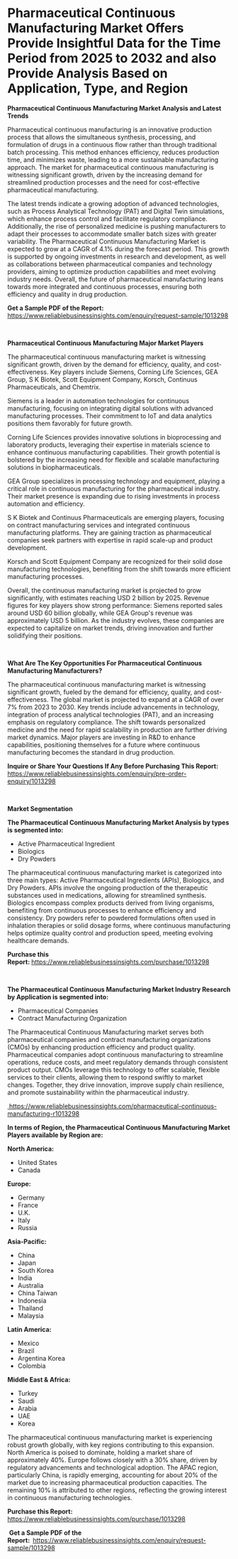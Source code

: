 <p><h1>Pharmaceutical Continuous Manufacturing Market Offers Provide Insightful Data for the Time Period from 2025 to 2032 and also Provide Analysis Based on Application, Type, and Region</h1></p><p><strong>Pharmaceutical Continuous Manufacturing Market Analysis and Latest Trends</strong></p>
<p><p>Pharmaceutical continuous manufacturing is an innovative production process that allows the simultaneous synthesis, processing, and formulation of drugs in a continuous flow rather than through traditional batch processing. This method enhances efficiency, reduces production time, and minimizes waste, leading to a more sustainable manufacturing approach. The market for pharmaceutical continuous manufacturing is witnessing significant growth, driven by the increasing demand for streamlined production processes and the need for cost-effective pharmaceutical manufacturing.</p><p>The latest trends indicate a growing adoption of advanced technologies, such as Process Analytical Technology (PAT) and Digital Twin simulations, which enhance process control and facilitate regulatory compliance. Additionally, the rise of personalized medicine is pushing manufacturers to adapt their processes to accommodate smaller batch sizes with greater variability. The Pharmaceutical Continuous Manufacturing Market is expected to grow at a CAGR of 4.1% during the forecast period. This growth is supported by ongoing investments in research and development, as well as collaborations between pharmaceutical companies and technology providers, aiming to optimize production capabilities and meet evolving industry needs. Overall, the future of pharmaceutical manufacturing leans towards more integrated and continuous processes, ensuring both efficiency and quality in drug production.</p></p>
<p><strong>Get a Sample PDF of the Report:&nbsp;</strong> <a href="https://www.reliablebusinessinsights.com/enquiry/request-sample/1013298?utm_campaign=2750&utm_medium=2&utm_source=Github&utm_content=ia&utm_term=17042025&utm_id=pharmaceutical-continuous-manufacturing">https://www.reliablebusinessinsights.com/enquiry/request-sample/1013298</a></p>
<p>&nbsp;</p>
<p><strong>Pharmaceutical Continuous Manufacturing Major Market Players</strong></p>
<p><p>The pharmaceutical continuous manufacturing market is witnessing significant growth, driven by the demand for efficiency, quality, and cost-effectiveness. Key players include Siemens, Corning Life Sciences, GEA Group, S K Biotek, Scott Equipment Company, Korsch, Continuus Pharmaceuticals, and Chemtrix.</p><p>Siemens is a leader in automation technologies for continuous manufacturing, focusing on integrating digital solutions with advanced manufacturing processes. Their commitment to IoT and data analytics positions them favorably for future growth. </p><p>Corning Life Sciences provides innovative solutions in bioprocessing and laboratory products, leveraging their expertise in materials science to enhance continuous manufacturing capabilities. Their growth potential is bolstered by the increasing need for flexible and scalable manufacturing solutions in biopharmaceuticals.</p><p>GEA Group specializes in processing technology and equipment, playing a critical role in continuous manufacturing for the pharmaceutical industry. Their market presence is expanding due to rising investments in process automation and efficiency.</p><p>S K Biotek and Continuus Pharmaceuticals are emerging players, focusing on contract manufacturing services and integrated continuous manufacturing platforms. They are gaining traction as pharmaceutical companies seek partners with expertise in rapid scale-up and product development.</p><p>Korsch and Scott Equipment Company are recognized for their solid dose manufacturing technologies, benefiting from the shift towards more efficient manufacturing processes.</p><p>Overall, the continuous manufacturing market is projected to grow significantly, with estimates reaching USD 2 billion by 2025. Revenue figures for key players show strong performance: Siemens reported sales around USD 60 billion globally, while GEA Group's revenue was approximately USD 5 billion. As the industry evolves, these companies are expected to capitalize on market trends, driving innovation and further solidifying their positions.</p></p>
<p>&nbsp;</p>
<p><strong>What Are The Key Opportunities For Pharmaceutical Continuous Manufacturing Manufacturers?</strong></p>
<p><p>The pharmaceutical continuous manufacturing market is witnessing significant growth, fueled by the demand for efficiency, quality, and cost-effectiveness. The global market is projected to expand at a CAGR of over 7% from 2023 to 2030. Key trends include advancements in technology, integration of process analytical technologies (PAT), and an increasing emphasis on regulatory compliance. The shift towards personalized medicine and the need for rapid scalability in production are further driving market dynamics. Major players are investing in R&D to enhance capabilities, positioning themselves for a future where continuous manufacturing becomes the standard in drug production.</p></p>
<p><strong>Inquire or Share Your Questions If Any Before Purchasing This Report:</strong> <a href="https://www.reliablebusinessinsights.com/enquiry/pre-order-enquiry/1013298?utm_campaign=2750&utm_medium=2&utm_source=Github&utm_content=ia&utm_term=17042025&utm_id=pharmaceutical-continuous-manufacturing">https://www.reliablebusinessinsights.com/enquiry/pre-order-enquiry/1013298</a></p>
<p>&nbsp;</p>
<p><strong>Market Segmentation</strong></p>
<p><strong>The Pharmaceutical Continuous Manufacturing Market Analysis by types is segmented into:</strong></p>
<p><ul><li>Active Pharmaceutical Ingredient</li><li>Biologics</li><li>Dry Powders</li></ul></p>
<p><p>The pharmaceutical continuous manufacturing market is categorized into three main types: Active Pharmaceutical Ingredients (APIs), Biologics, and Dry Powders. APIs involve the ongoing production of the therapeutic substances used in medications, allowing for streamlined synthesis. Biologics encompass complex products derived from living organisms, benefiting from continuous processes to enhance efficiency and consistency. Dry powders refer to powdered formulations often used in inhalation therapies or solid dosage forms, where continuous manufacturing helps optimize quality control and production speed, meeting evolving healthcare demands.</p></p>
<p><strong>Purchase this Report:&nbsp;</strong><a href="https://www.reliablebusinessinsights.com/purchase/1013298?utm_campaign=2750&utm_medium=2&utm_source=Github&utm_content=ia&utm_term=17042025&utm_id=pharmaceutical-continuous-manufacturing">https://www.reliablebusinessinsights.com/purchase/1013298</a></p>
<p>&nbsp;</p>
<p><strong>The Pharmaceutical Continuous Manufacturing Market Industry Research by Application is segmented into:</strong></p>
<p><ul><li>Pharmaceutical Companies</li><li>Contract Manufacturing Organization</li></ul></p>
<p><p>The Pharmaceutical Continuous Manufacturing market serves both pharmaceutical companies and contract manufacturing organizations (CMOs) by enhancing production efficiency and product quality. Pharmaceutical companies adopt continuous manufacturing to streamline operations, reduce costs, and meet regulatory demands through consistent product output. CMOs leverage this technology to offer scalable, flexible services to their clients, allowing them to respond swiftly to market changes. Together, they drive innovation, improve supply chain resilience, and promote sustainability within the pharmaceutical industry.</p></p>
<p><a href="https://www.reliablebusinessinsights.com/pharmaceutical-continuous-manufacturing-r1013298?utm_campaign=2750&utm_medium=2&utm_source=Github&utm_content=ia&utm_term=17042025&utm_id=pharmaceutical-continuous-manufacturing">&nbsp;https://www.reliablebusinessinsights.com/pharmaceutical-continuous-manufacturing-r1013298</a></p>
<p><strong>In terms of Region, the Pharmaceutical Continuous Manufacturing Market Players available by Region are:</strong></p>
<p>
    <p> <strong> North America: </strong>
        <ul>
            <li>United States</li>
            <li>Canada</li>
        </ul>
        </p> 
    <p> <strong> Europe: </strong>
        <ul>
            <li>Germany</li>
            <li>France</li>
            <li>U.K.</li>
            <li>Italy</li>
            <li>Russia</li>
        </ul>
        </p> 
    <p> <strong> Asia-Pacific: </strong>
        <ul>
            <li>China</li>
            <li>Japan</li>
            <li>South Korea</li>
            <li>India</li>
            <li>Australia</li>
            <li>China Taiwan</li>
            <li>Indonesia</li>
            <li>Thailand</li>
            <li>Malaysia</li>
        </ul>
        </p> 
    <p> <strong> Latin America: </strong>
        <ul>
            <li>Mexico</li>
            <li>Brazil</li>
            <li>Argentina Korea</li>
            <li>Colombia</li>
        </ul>
        </p> 
    <p> <strong> Middle East & Africa: </strong>
        <ul>
            <li>Turkey</li>
            <li>Saudi</li>
            <li>Arabia</li>
            <li>UAE</li>
            <li>Korea</li>
        </ul>
    </p>
    </p>
<p><p>The pharmaceutical continuous manufacturing market is experiencing robust growth globally, with key regions contributing to this expansion. North America is poised to dominate, holding a market share of approximately 40%. Europe follows closely with a 30% share, driven by regulatory advancements and technological adoption. The APAC region, particularly China, is rapidly emerging, accounting for about 20% of the market due to increasing pharmaceutical production capacities. The remaining 10% is attributed to other regions, reflecting the growing interest in continuous manufacturing technologies.</p></p>
<p><strong>Purchase this Report: </strong><a href="https://www.reliablebusinessinsights.com/purchase/1013298?utm_campaign=2750&utm_medium=2&utm_source=Github&utm_content=ia&utm_term=17042025&utm_id=pharmaceutical-continuous-manufacturing">https://www.reliablebusinessinsights.com/purchase/1013298</a></p>
<p>&nbsp;<strong>Get a Sample PDF of the Report:&nbsp;&nbsp;</strong><a href="https://www.reliablebusinessinsights.com/enquiry/request-sample/1013298?utm_campaign=2750&utm_medium=2&utm_source=Github&utm_content=ia&utm_term=17042025&utm_id=pharmaceutical-continuous-manufacturing">https://www.reliablebusinessinsights.com/enquiry/request-sample/1013298</a></p>
<p><strong></strong></p>
<p><p></p><p></p><p></p></p>